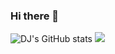 ### Hi there 👋
![DJ's GitHub stats](https://github-readme-stats.vercel.app/api?username=anuraghazra&theme=transparent&show_icons=true)
<img src="https://capsule-render.vercel.app/api?type=waving&theme=transparent&height=300&section=header&text=Welcome%20to%20DJs%20Github!%20&fontSize=70" />
